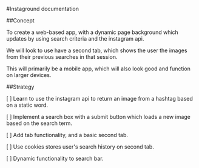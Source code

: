 #Instaground documentation

##Concept

To create a web-based app, with a dynamic page background which updates by using search criteria and the instagram api.

We will look to use have a second tab, which shows the user the images from their previous searches in that session.

This will primarily be a mobile app, which will also look good and function on larger devices.

##Strategy

[ ] Learn to use the instagram api to return an image from a hashtag based on a static word.

[ ] Implement a search box with a submit button which loads a new image based on the search term.

[ ] Add tab functionality, and a basic second tab.

[ ] Use cookies stores user's search history on second tab.

[ ] Dynamic functionality to search bar.
